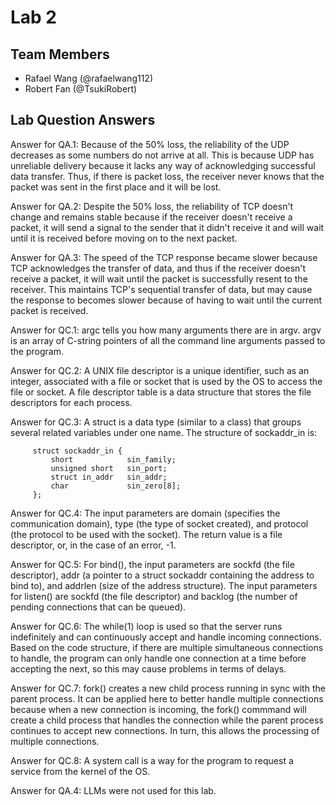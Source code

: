 # Lab 2

## Team Members
- Rafael Wang (@rafaelwang112)
- Robert Fan (@TsukiRobert)

## Lab Question Answers

Answer for  QA.1: Because of the 50% loss, the reliability of the UDP decreases as some numbers do not arrive at all. This is because UDP has unreliable delivery because it lacks any way of acknowledging successful data transfer. Thus, if there is packet loss, the receiver never knows that the packet was sent in the first place and it will be lost. 

Answer for QA.2: Despite the 50% loss, the reliability of TCP doesn't change and remains stable because if the receiver doesn't receive a packet, it will send a signal to the sender that it didn't receive it and will wait until it is received before moving on to the next packet.

Answer for QA.3: The speed of the TCP response became slower because TCP acknowledges the transfer of data, and thus if the receiver doesn't receive a packet, it will wait until the packet is successfully resent to the receiver. This maintains TCP's sequential transfer of data, but may cause the response to becomes slower because of having to wait until the current packet is received.

Answer for QC.1: argc tells you how many arguments there are in argv. argv is an array of C-string pointers of all the command line arguments passed to the program.

Answer for QC.2: A UNIX file descriptor is a unique identifier, such as an integer, associated with a file or socket that is used by the OS to access the file or socket. A file descriptor table is a data structure that stores the file descriptors for each process. 

Answer for QC.3: A struct is a data type (similar to a class) that groups several related variables under one name. The structure of sockaddr_in is: 
```
     struct sockaddr_in {
         short            sin_family;
         unsigned short   sin_port;
         struct in_addr   sin_addr;
         char             sin_zero[8];
     };
```
Answer for QC.4: The input parameters are domain (specifies the communication domain), type (the type of socket created), and protocol (the protocol to be used with the socket). The return value is a file descriptor, or, in the case of an error, -1. 

Answer for QC.5: For bind(), the input parameters are sockfd (the file descriptor), addr (a pointer to a struct sockaddr containing the address to bind to), and addrlen (size of the address structure). The input parameters for listen() are sockfd (the file descriptor) and backlog (the number of pending connections that can be queued).  

Answer for QC.6: The while(1) loop is used so that the server runs indefinitely and can continuously accept and handle incoming connections. Based on the code structure, if there are multiple simultaneous connections to handle, the program can only handle one connection at a time before accepting the next, so this may cause problems in terms of delays. 

Answer for QC.7: fork() creates a new child process running in sync with the parent process. It can be applied here to better handle multiple connections because when a new connection is incoming, the fork() commmand will create a child process that handles the connection while the parent process continues to accept new connections. In turn, this allows the processing of multiple connections.

Answer for QC.8: A system call is a way for the program to request a service from the kernel of the OS.

Answer for QA.4: LLMs were not used for this lab.
